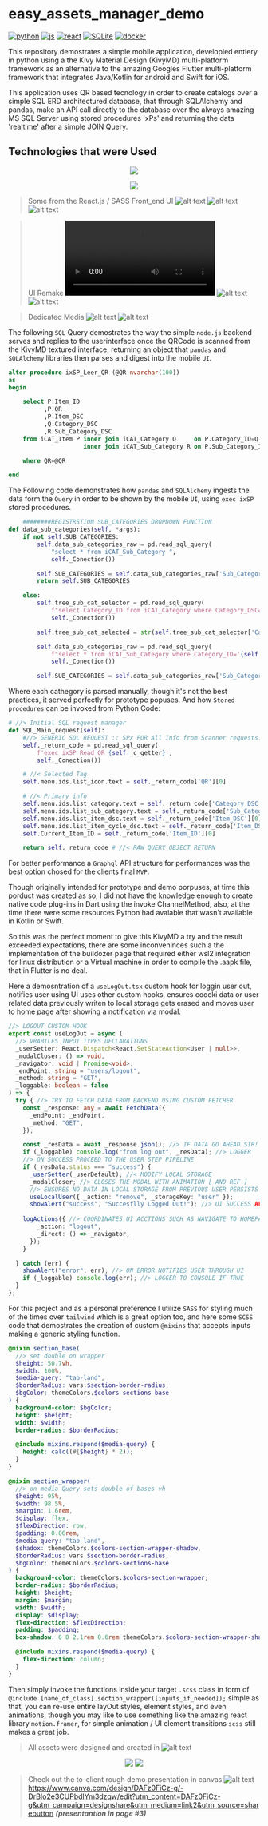 # easy_assets_manager_demo

<p align="center">
  
  [![python](https://img.shields.io/badge/Python-mobile-3776AB.svg?style=for-the-badge&logo=python)](https://docker.com)
    [![js](https://img.shields.io/badge/javaScript-backend-F7DF1E.svg?style=for-the-badge&logo=javaScript)](https://docker.com)
    [![react](https://img.shields.io/badge/react-frontend-61DAFB.svg?style=for-the-badge&logo=react)](https://docker.com)
    [![SQLite](https://img.shields.io/badge/SQLite-database-003B57.svg?style=for-the-badge&logo=SQLite)](https://docker.com)
      [![docker](https://img.shields.io/badge/Docker-containers-2496ED.svg?style=for-the-badge&logo=docker)](https://docker.com)

  
</p>

This repository demostrates a simple mobile application,
developled entiery in python using a the Kivy Material Design (KivyMD) multi-platform framework as an alternative to the amazing Googles Flutter multi-platform framework that integrates Java/Kotlin for android and Swift for iOS.


This application uses QR based tecnology in order to create catalogs over a simple SQL ERD architectured database, that through SQLAlchemy and pandas, make an API call directly to the database over the always amazing MS SQL Server using stored procedures 'xPs' and returning the data 'realtime' after a simple JOIN Query.

## Technologies that were Used
<p align='center'>
  <a href='https://skillicons.dev'>
    <img src='https://skillicons.dev/icons?i=py,sqlite,react,js,ts,express,sass' />
  </a>
</p>

<p align='center'>
  <a>
    <img src='frontend/public/media/avatar2.png'/>
  </a>
</p>


> Some from the React.js / SASS Front_end UI
![alt text](frontend/public/media/landing_page_One.png)
![alt text](frontend/public/media/side_nav_bar.png)
![alt text](frontend/public/media/branding_page_one.png)

>UI Remake
<video controls src="frontend/src/assets/videos/Landing_UI_shot_01.mp4" title="Title"></video>
![alt text](frontend/public/media/UI_remake_desk.png) 
![alt text](frontend/public/media/IU_remake_tablet.png)

> Dedicated Media
![alt text](frontend/public/media/branding_two.png)
![alt text](frontend/public/media/branding_one.png)



The following ```SQL``` Query demostrates the way the simple ```node.js``` backend serves and replies to the userinterface once the QRCode is scanned from the KivyMD textured interface, returning an object that ```pandas``` and ```SQLAlchemy``` libraries then parses and digest into the mobile ```UI```.

```sql
alter procedure ixSP_Leer_QR (@QR nvarchar(100))
as
begin

	select P.Item_ID
	      ,P.QR
	      ,P.Item_DSC
		  ,Q.Category_DSC
		  ,R.Sub_Category_DSC
	from iCAT_Item P inner join iCAT_Category Q     on P.Category_ID=Q.Category_ID
	                 inner join iCAT_Sub_Category R on P.Sub_Category_ID=R.Sub_Category_ID

	where QR=@QR

end

```
The Following code demonstrates how ```pandas``` and ```SQLAlchemy``` ingests the data form the ```Query``` in order to be shown by the mobile ```UI```, using ```exec ixSP``` stored procedures.

```Python
    ########REGISTRSTION SUB_CATEGORIES DROPDOWN FUNCTION
def data_sub_categories(self, *args):
    if not self.SUB_CATEGORIES:
        self.data_sub_categories_raw = pd.read_sql_query(
            "select * from iCAT_Sub_Category ",
            self._Conection())

        self.SUB_CATEGORIES = self.data_sub_categories_raw['Sub_Category_DSC'].to_list()
        return self.SUB_CATEGORIES

    else:
        self.tree_sub_cat_selector = pd.read_sql_query(
            f"select Category_ID from iCAT_Category where Category_DSC='{self.category_requested}'",
            self._Conection())

        self.tree_sub_cat_selected = str(self.tree_sub_cat_selector['Category_ID'][0])

        self.data_sub_categories_raw = pd.read_sql_query(
            f"select * from iCAT_Sub_Category where Category_ID='{self.tree_sub_cat_selected}'",
            self._Conection())

        self.SUB_CATEGORIES = self.data_sub_categories_raw['Sub_Category_DSC'].to_list()

```
Where each cathegory is parsed manually, though it's not the best practices, it served perfectly for prototype popuses. And how ```Stored procedures``` can be invoked from Python Code:

```Python
# //> Initial SQL request manager
def SQL_Main_request(self):
    #//> GENERIC SQL REQUEST :: SPx FOR All Info from Scanner requests! ...
    self._return_code = pd.read_sql_query(
        f'exec ixSP_Read_QR {self._c_getter}',
        self._Conection())

    # //< Selected Tag
    self.menu.ids.list_icon.text = self._return_code['QR'][0]  

    # //< Primary info
    self.menu.ids.list_category.text = self._return_code['Category_DSC'][0]  # //< Tag from Category from
    self.menu.ids.list_sub_category.text = self._return_code['Sub_Category_DSC'][0]  # //< Tag from Category from
    self.menu.ids.list_item_dsc.text = self._return_code['Item_DSC'][0]  # //< Tag from sub_Category from
    self.menu.ids.list_item_cycle_dsc.text = self._return_code['Item_DSC'][0]
    self.Current_Item_ID = self._return_code['Item_ID'][0]

    return self._return_code # //< RAW QUERY OBJECT RETURN
```
For better performance a ```Graphql``` API structure for performances was the best option chosed for the clients final ```MVP```.

Though originally intended for prototype and demo porpuses, at time this porduct was created as so, I did not have the knowledge enough to create native code plug-ins in Dart using the invoke ChannelMethod, also, at the time there were some resources Python had avaiable that wasn't available in Kotlin or Swift.

So this was the perfect moment to give this KivyMD a try and the result exceeded expectations, there are some inconveninces such a the implementation of the buildozer page that required either wsl2 integration for linux distribution or a Virtual machine in order to compile the .aapk file, that in Flutter is no deal.

Here a demosntration of a ```useLogOut.tsx``` custom hook for loggin user out, notifies user using UI uses other custom hooks, ensures coocki data or user related data previously writen to local storage gets erased and moves user to home page after showing a notification via modal.
```typescript
//> LOGOUT CUSTOM HOOK
export const useLogOut = async (
  //> VRABILES INPUT TYPES DECLARATIONS
  _userSetter: React.Dispatch<React.SetStateAction<User | null>>,
  _modalCloser: () => void,
  _navigator: void | Promise<void>,
  _endPoint: string = "users/logout",
  _method: string = "GET",
  _loggable: boolean = false
) => {
  try { //> TRY TO FETCH DATA FROM BACKEND USING CUSTOM FETCHER
    const _response: any = await FetchData({
      _endPoint: _endPoint,
      _method: "GET",
    });

    const _resData = await _response.json(); //> IF DATA GO AHEAD SIR!
    if (_loggable) console.log("from log out", _resData); //> LOGGER
    //> ON SUCCESS PROCEED TO THE USER STEP PIPELINE
    if (_resData.status === "success") {
      _userSetter(_userDefault); //< MODIFY LOCAL STORAGE
      _modalCloser; //> CLOSES THE MODAL WITH ANIMATION [ AND REF ]
      //> ENSURES NO DATA IN LOCAL STORAGE FROM PREVIOUS USER PERSISTS
      useLocalUser({ _action: "remove", _storageKey: "user" });
      showAlert("success", "Succesflly Logged Out!"); //> UI SUCCESS ALERT
      
    logActions({ //> COORDINATES UI ACCTIONS SUCH AS NAVIGATE TO HOMEPAGE
        _action: "logout",
        _direct: () => _navigator,
      });
    }

  } catch (err) {
    showAlert("error", err); //> ON ERROR NOTIFIES USER THROUGH UI
    if (_loggable) console.log(err); //> LOGGER TO CONSOLE IF TRUE
  }
};

```
For this project and as a personal preference I utilize ```SASS``` for styling much of the times over ```tailwind``` which is a great option too, and here some ```SCSS``` code that demostrates the creation of custom ```@mixins``` that accepts inputs making a generic styling function.

```scss
@mixin section_base(
  //> set double on wrapper
  $height: 50.7vh,
  $width: 100%,
  $media-query: "tab-land",
  $borderRadius: vars.$section-border-radius,
  $bgColor: themeColors.$colors-sections-base
) {
  background-color: $bgColor;
  height: $height;
  width: $width;
  border-radius: $borderRadius;

  @include mixins.respond($media-query) {
    height: calc((#{$height} * 2));
  }
}

@mixin section_wrapper(
  //> on media Query sets double of bases vh
  $height: 95%,
  $width: 98.5%,
  $margin: 1.6rem,
  $display: flex,
  $flexDirection: row,
  $padding: 0.06rem,
  $media-query: "tab-land",
  $shadox: themeColors.$colors-section-wrapper-shadow,
  $borderRadius: vars.$section-border-radius,
  $bgColor: themeColors.$colors-sections-base
) {
  background-color: themeColors.$colors-section-wrapper;
  border-radius: $borderRadius;
  height: $height;
  margin: $margin;
  width: $width;
  display: $display;
  flex-direction: $flexDirection;
  padding: $padding;
  box-shadow: 0 0 2.1rem 0.6rem themeColors.$colors-section-wrapper-shadow;

  @include mixins.respond($media-query) {
    flex-direction: column;
  }
}
```
Then simply invoke the functions inside your target ```.scss``` class in form of ```@include [name_of_class].section_wrapper([inputs_if_needed]);``` simple as that, you can re-use entire layOut styles, element styles, and even animations, though you may like to use something like the amazing react library ```motion.framer```, for simple animation / UI element transitions ```scss``` still makes a great job.

> All assets were designed and created in
![alt text](frontend/public/media/logo_and_letters.png)

<p align='center'>
  <img src="https://img.shields.io/badge/Adobe%20Illustrator-FF9A00?style=for-the-badge&logo=adobe%20illustrator&logoColor=white" />
  <img src="https://img.shields.io/badge/Canva-%2300C4CC.svg?&style=for-the-badge&logo=Canva&logoColor=white" />

</p>

> Check out the to-client rough demo presentation in canvas
![alt text](frontend/public/media/presentation_ref.png)
https://www.canva.com/design/DAFz0FiCz-g/-DrBIo2e3CUPbdlYm3dzqw/edit?utm_content=DAFz0FiCz-g&utm_campaign=designshare&utm_medium=link2&utm_source=sharebutton
***(presentantion in page #3)***



